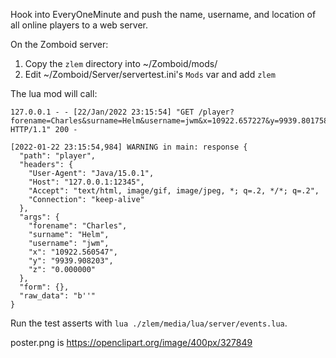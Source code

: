 Hook into EveryOneMinute and push the name, username, and location of all
online players to a web server.

On the Zomboid server:

1. Copy the `zlem` directory into ~/Zomboid/mods/
2. Edit ~/Zomboid/Server/servertest.ini's `Mods` var and add `zlem`

The lua mod will call:

    127.0.0.1 - - [22/Jan/2022 23:15:54] "GET /player?forename=Charles&surname=Helm&username=jwm&x=10922.657227&y=9939.801758&z=0.000000 HTTP/1.1" 200 -

    [2022-01-22 23:15:54,984] WARNING in main: response {
      "path": "player",
      "headers": {
        "User-Agent": "Java/15.0.1",
        "Host": "127.0.0.1:12345",
        "Accept": "text/html, image/gif, image/jpeg, *; q=.2, */*; q=.2",
        "Connection": "keep-alive"
      },
      "args": {
        "forename": "Charles",
        "surname": "Helm",
        "username": "jwm",
        "x": "10922.560547",
        "y": "9939.908203",
        "z": "0.000000"
      },
      "form": {},
      "raw_data": "b''"
    }

Run the test asserts with `lua ./zlem/media/lua/server/events.lua`.

poster.png is https://openclipart.org/image/400px/327849

